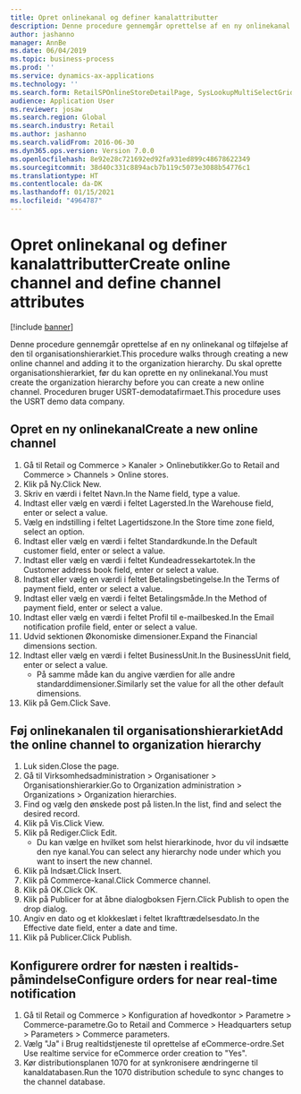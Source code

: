 ```yaml
---
title: Opret onlinekanal og definer kanalattributter
description: Denne procedure gennemgår oprettelse af en ny onlinekanal og tilføjelse af den til organisationshierarkiet.
author: jashanno
manager: AnnBe
ms.date: 06/04/2019
ms.topic: business-process
ms.prod: ''
ms.service: dynamics-ax-applications
ms.technology: ''
ms.search.form: RetailSPOnlineStoreDetailPage, SysLookupMultiSelectGrid, DimensionLookup, OMHierarchyManager, HierarchyDesigner, OMNodeSelection, HierarchyPublishAndCloseForm
audience: Application User
ms.reviewer: josaw
ms.search.region: Global
ms.search.industry: Retail
ms.author: jashanno
ms.search.validFrom: 2016-06-30
ms.dyn365.ops.version: Version 7.0.0
ms.openlocfilehash: 8e92e28c721692ed92fa931ed899c48678622349
ms.sourcegitcommit: 38d40c331c8894acb7b119c5073e3088b54776c1
ms.translationtype: HT
ms.contentlocale: da-DK
ms.lasthandoff: 01/15/2021
ms.locfileid: "4964787"
---
```

# <a name="create-online-channel-and-define-channel-attributes"></a><span data-ttu-id="e9ef9-103">Opret onlinekanal og definer kanalattributter</span><span class="sxs-lookup"><span data-stu-id="e9ef9-103">Create online channel and define channel attributes</span></span>

[!include [banner](../includes/banner.md)]

<span data-ttu-id="e9ef9-104">Denne procedure gennemgår oprettelse af en ny onlinekanal og tilføjelse af den til organisationshierarkiet.</span><span class="sxs-lookup"><span data-stu-id="e9ef9-104">This procedure walks through creating a new online channel and adding it to the organization hierarchy.</span></span> <span data-ttu-id="e9ef9-105">Du skal oprette organisationshierarkiet, før du kan oprette en ny onlinekanal.</span><span class="sxs-lookup"><span data-stu-id="e9ef9-105">You must create the organization hierarchy before you can create a new online channel.</span></span> <span data-ttu-id="e9ef9-106">Proceduren bruger USRT-demodatafirmaet.</span><span class="sxs-lookup"><span data-stu-id="e9ef9-106">This procedure uses the USRT demo data company.</span></span>


## <a name="create-a-new-online-channel"></a><span data-ttu-id="e9ef9-107">Opret en ny onlinekanal</span><span class="sxs-lookup"><span data-stu-id="e9ef9-107">Create a new online channel</span></span>
1. <span data-ttu-id="e9ef9-108">Gå til Retail og Commerce > Kanaler > Onlinebutikker.</span><span class="sxs-lookup"><span data-stu-id="e9ef9-108">Go to Retail and Commerce > Channels > Online stores.</span></span>
2. <span data-ttu-id="e9ef9-109">Klik på Ny.</span><span class="sxs-lookup"><span data-stu-id="e9ef9-109">Click New.</span></span>
3. <span data-ttu-id="e9ef9-110">Skriv en værdi i feltet Navn.</span><span class="sxs-lookup"><span data-stu-id="e9ef9-110">In the Name field, type a value.</span></span>
4. <span data-ttu-id="e9ef9-111">Indtast eller vælg en værdi i feltet Lagersted.</span><span class="sxs-lookup"><span data-stu-id="e9ef9-111">In the Warehouse field, enter or select a value.</span></span>
5. <span data-ttu-id="e9ef9-112">Vælg en indstilling i feltet Lagertidszone.</span><span class="sxs-lookup"><span data-stu-id="e9ef9-112">In the Store time zone field, select an option.</span></span>
6. <span data-ttu-id="e9ef9-113">Indtast eller vælg en værdi i feltet Standardkunde.</span><span class="sxs-lookup"><span data-stu-id="e9ef9-113">In the Default customer field, enter or select a value.</span></span>
7. <span data-ttu-id="e9ef9-114">Indtast eller vælg en værdi i feltet Kundeadressekartotek.</span><span class="sxs-lookup"><span data-stu-id="e9ef9-114">In the Customer address book field, enter or select a value.</span></span>
8. <span data-ttu-id="e9ef9-115">Indtast eller vælg en værdi i feltet Betalingsbetingelse.</span><span class="sxs-lookup"><span data-stu-id="e9ef9-115">In the Terms of payment field, enter or select a value.</span></span>
9. <span data-ttu-id="e9ef9-116">Indtast eller vælg en værdi i feltet Betalingsmåde.</span><span class="sxs-lookup"><span data-stu-id="e9ef9-116">In the Method of payment field, enter or select a value.</span></span>
10. <span data-ttu-id="e9ef9-117">Indtast eller vælg en værdi i feltet Profil til e-mailbesked.</span><span class="sxs-lookup"><span data-stu-id="e9ef9-117">In the Email notification profile field, enter or select a value.</span></span>
11. <span data-ttu-id="e9ef9-118">Udvid sektionen Økonomiske dimensioner.</span><span class="sxs-lookup"><span data-stu-id="e9ef9-118">Expand the Financial dimensions section.</span></span>
12. <span data-ttu-id="e9ef9-119">Indtast eller vælg en værdi i feltet BusinessUnit.</span><span class="sxs-lookup"><span data-stu-id="e9ef9-119">In the BusinessUnit field, enter or select a value.</span></span>
    * <span data-ttu-id="e9ef9-120">På samme måde kan du angive værdien for alle andre standarddimensioner.</span><span class="sxs-lookup"><span data-stu-id="e9ef9-120">Similarly set the value for all the other default dimensions.</span></span>  
13. <span data-ttu-id="e9ef9-121">Klik på Gem.</span><span class="sxs-lookup"><span data-stu-id="e9ef9-121">Click Save.</span></span>

## <a name="add-the-online-channel-to-organization-hierarchy"></a><span data-ttu-id="e9ef9-122">Føj onlinekanalen til organisationshierarkiet</span><span class="sxs-lookup"><span data-stu-id="e9ef9-122">Add the online channel to organization hierarchy</span></span>
1. <span data-ttu-id="e9ef9-123">Luk siden.</span><span class="sxs-lookup"><span data-stu-id="e9ef9-123">Close the page.</span></span>
2. <span data-ttu-id="e9ef9-124">Gå til Virksomhedsadministration > Organisationer > Organisationshierarkier.</span><span class="sxs-lookup"><span data-stu-id="e9ef9-124">Go to Organization administration > Organizations > Organization hierarchies.</span></span>
3. <span data-ttu-id="e9ef9-125">Find og vælg den ønskede post på listen.</span><span class="sxs-lookup"><span data-stu-id="e9ef9-125">In the list, find and select the desired record.</span></span>
4. <span data-ttu-id="e9ef9-126">Klik på Vis.</span><span class="sxs-lookup"><span data-stu-id="e9ef9-126">Click View.</span></span>
5. <span data-ttu-id="e9ef9-127">Klik på Rediger.</span><span class="sxs-lookup"><span data-stu-id="e9ef9-127">Click Edit.</span></span>
    * <span data-ttu-id="e9ef9-128">Du kan vælge en hvilket som helst hierarkinode, hvor du vil indsætte den nye kanal.</span><span class="sxs-lookup"><span data-stu-id="e9ef9-128">You can select any hierarchy node under which you want to insert the new channel.</span></span>  
6. <span data-ttu-id="e9ef9-129">Klik på Indsæt.</span><span class="sxs-lookup"><span data-stu-id="e9ef9-129">Click Insert.</span></span>
7. <span data-ttu-id="e9ef9-130">Klik på Commerce-kanal.</span><span class="sxs-lookup"><span data-stu-id="e9ef9-130">Click Commerce channel.</span></span>
8. <span data-ttu-id="e9ef9-131">Klik på OK.</span><span class="sxs-lookup"><span data-stu-id="e9ef9-131">Click OK.</span></span>
9. <span data-ttu-id="e9ef9-132">Klik på Publicer for at åbne dialogboksen Fjern.</span><span class="sxs-lookup"><span data-stu-id="e9ef9-132">Click Publish to open the drop dialog.</span></span>
10. <span data-ttu-id="e9ef9-133">Angiv en dato og et klokkeslæt i feltet Ikrafttrædelsesdato.</span><span class="sxs-lookup"><span data-stu-id="e9ef9-133">In the Effective date field, enter a date and time.</span></span>
11. <span data-ttu-id="e9ef9-134">Klik på Publicer.</span><span class="sxs-lookup"><span data-stu-id="e9ef9-134">Click Publish.</span></span>

## <a name="configure-orders-for-near-real-time-notification"></a><span data-ttu-id="e9ef9-135">Konfigurere ordrer for næsten i realtids-påmindelse</span><span class="sxs-lookup"><span data-stu-id="e9ef9-135">Configure orders for near real-time notification</span></span>
1. <span data-ttu-id="e9ef9-136">Gå til Retail og Commerce > Konfiguration af hovedkontor > Parametre > Commerce-parametre.</span><span class="sxs-lookup"><span data-stu-id="e9ef9-136">Go to Retail and Commerce  > Headquarters setup > Parameters > Commerce parameters.</span></span>
2. <span data-ttu-id="e9ef9-137">Vælg "Ja" i Brug realtidstjeneste til oprettelse af eCommerce-ordre.</span><span class="sxs-lookup"><span data-stu-id="e9ef9-137">Set Use realtime service for eCommerce order creation to "Yes".</span></span>
3. <span data-ttu-id="e9ef9-138">Kør distributionsplanen 1070 for at synkronisere ændringerne til kanaldatabasen.</span><span class="sxs-lookup"><span data-stu-id="e9ef9-138">Run the 1070 distribution schedule to sync changes to the channel database.</span></span> 


